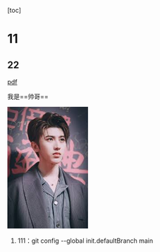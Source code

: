 [toc]

# 11

## 22

[pdf](./midterm.assets/5-virtualization.pdf)

我是==帅哥==

![image-20250407194745273](./midterm.assets/image-20250407194745273.png)

1. 111：git config --global init.defaultBranch main



